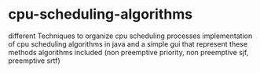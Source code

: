 # cpu-scheduling-algorithms
different Techniques to organize cpu scheduling processes 
implementation of cpu scheduling algorithms in java and a simple gui that represent these methods 
algorithms included (non preemptive priority, non preemptive sjf, preemptive srtf)
